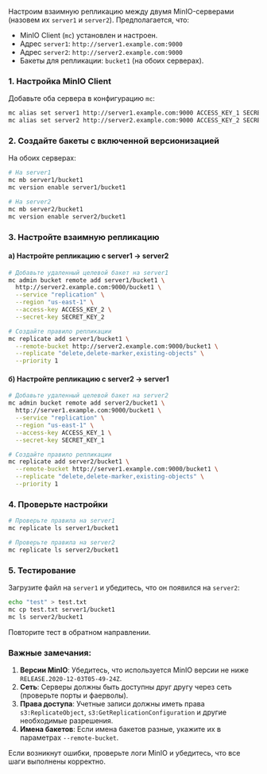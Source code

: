 Настроим взаимную репликацию между двумя MinIO-серверами (назовем их `server1` и `server2`). Предполагается, что:

- MinIO Client (`mc`) установлен и настроен.
- Адрес `server1`: `http://server1.example.com:9000`
- Адрес `server2`: `http://server2.example.com:9000`
- Бакеты для репликации: `bucket1` (на обоих серверах).

### 1. Настройка MinIO Client
Добавьте оба сервера в конфигурацию `mc`:
```bash
mc alias set server1 http://server1.example.com:9000 ACCESS_KEY_1 SECRET_KEY_1
mc alias set server2 http://server2.example.com:9000 ACCESS_KEY_2 SECRET_KEY_2
```

### 2. Создайте бакеты с включенной версионизацией
На обоих серверах:
```bash
# На server1
mc mb server1/bucket1
mc version enable server1/bucket1

# На server2
mc mb server2/bucket1
mc version enable server2/bucket1
```

### 3. Настройте взаимную репликацию

#### а) Настройте репликацию с server1 → server2
```bash
# Добавьте удаленный целевой бакет на server1
mc admin bucket remote add server1/bucket1 \
  http://server2.example.com:9000/bucket1 \
  --service "replication" \
  --region "us-east-1" \
  --access-key ACCESS_KEY_2 \
  --secret-key SECRET_KEY_2

# Создайте правило репликации
mc replicate add server1/bucket1 \
  --remote-bucket http://server2.example.com:9000/bucket1 \
  --replicate "delete,delete-marker,existing-objects" \
  --priority 1
```

#### б) Настройте репликацию с server2 → server1
```bash
# Добавьте удаленный целевой бакет на server2
mc admin bucket remote add server2/bucket1 \
  http://server1.example.com:9000/bucket1 \
  --service "replication" \
  --region "us-east-1" \
  --access-key ACCESS_KEY_1 \
  --secret-key SECRET_KEY_1

# Создайте правило репликации
mc replicate add server2/bucket1 \
  --remote-bucket http://server1.example.com:9000/bucket1 \
  --replicate "delete,delete-marker,existing-objects" \
  --priority 1
```

### 4. Проверьте настройки
```bash
# Проверьте правила на server1
mc replicate ls server1/bucket1

# Проверьте правила на server2
mc replicate ls server2/bucket1
```

### 5. Тестирование
Загрузите файл на `server1` и убедитесь, что он появился на `server2`:
```bash
echo "test" > test.txt
mc cp test.txt server1/bucket1
mc ls server2/bucket1
```

Повторите тест в обратном направлении.

### Важные замечания:
1. **Версии MinIO**: Убедитесь, что используется MinIO версии не ниже `RELEASE.2020-12-03T05-49-24Z`.
2. **Сеть**: Серверы должны быть доступны друг другу через сеть (проверьте порты и фаерволы).
3. **Права доступа**: Учетные записи должны иметь права `s3:ReplicateObject`, `s3:GetReplicationConfiguration` и другие необходимые разрешения.
4. **Имена бакетов**: Если имена бакетов разные, укажите их в параметрах `--remote-bucket`.

Если возникнут ошибки, проверьте логи MinIO и убедитесь, что все шаги выполнены корректно.
